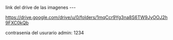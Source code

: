 link del drive de las imagenes ---

https://drive.google.com/drive/u/0/folders/1mqCcr9Yg3na8S6TW9JyOOJ2h9FXC0kQb 


contrasenia del usurario admin: 1234